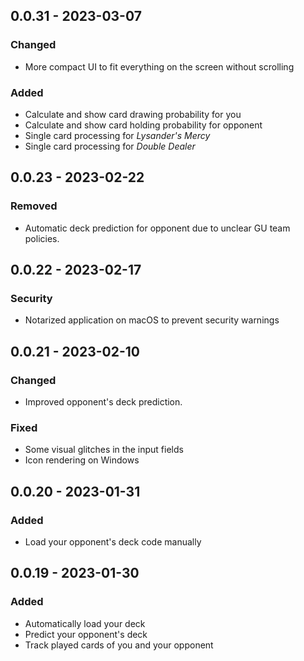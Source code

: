 ## 0.0.31 - 2023-03-07

### Changed

- More compact UI to fit everything on the screen without scrolling

### Added

- Calculate and show card drawing probability for you
- Calculate and show card holding probability for opponent
- Single card processing for *Lysander's Mercy*
- Single card processing for *Double Dealer*

## 0.0.23 - 2023-02-22

### Removed

- Automatic deck prediction for opponent due to unclear GU team policies.

## 0.0.22 - 2023-02-17

### Security

- Notarized application on macOS to prevent security warnings

## 0.0.21 - 2023-02-10

### Changed

- Improved opponent's deck prediction.

### Fixed

- Some visual glitches in the input fields
- Icon rendering on Windows

## 0.0.20 - 2023-01-31

### Added

- Load your opponent's deck code manually

## 0.0.19 - 2023-01-30

### Added

- Automatically load your deck
- Predict your opponent's deck
- Track played cards of you and your opponent
